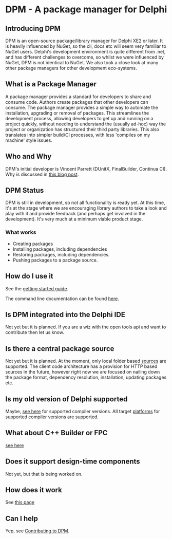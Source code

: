 # DPM - A package manager for Delphi

## Introducing DPM

DPM is an open-source package/library manager for Delphi XE2 or later. It is heavily influenced by NuGet, so the cli, docs etc will seem very familiar to NuGet users. Delphi's development environment is quite different from .net, and has different challenges to overcome, so whilst we were influenced by NuGet, DPM is not identical to NuGet. We also took a close look at many other package managers for other development eco-systems.

## What is a Package Manager

A package manager provides a standard for developers to share and consume code. Authors create packages that other developers can consume. The package manager provides a simple way to automate the installation, upgrading or removal of packages. This streamlines the development process, allowing developers to get up and running on a project quickly, without needing to understand the (usually ad-hoc) way the project or organization has structured their third party libraries. This also translates into simpler build/CI processes, with less 'compiles on my machine' style issues.

## Who and Why

DPM's initial developer is Vincent Parrett (DUnitX, FinalBuilder, Continua CI). Why is discussed in [this blog post](https://www.finalbuilder.com/resources/blogs/delphi-package-manager-rfc).

## DPM Status

DPM is still in development, so not all functionality is ready yet. At this time, it's at the stage where we are encouraging library authors to take a look and play with it and provide feedback (and perhaps get involved in the development). It's very much at a minimum viable product stage.

### What works

- Creating packages
- Installing packages, including dependencies
- Restoring packages, including dependencies.
- Pushing packages to a package source.

## How do I use it

See the [getting started guide](./docs/get-started/getting-started.md).

The command line documentation can be found [here](./docs/commands.md).

## Is DPM integrated into the Delphi IDE

Not yet but it is planned. If you are a wiz with the open tools api and want to contribute then let us know.

## Is there a central package source

Not yet but it is planned. At the moment, only local folder based [sources](./docs/concepts/sources.md) are supported. The client code architecture has a provision for HTTP based sources in the future, however right now we are focused on nailing down the package format, dependency resolution, installation, updating packages etc.

## Is my old version of Delphi supported

Maybe, [see here](./docs/compiler-versions.md) for supported compiler versions. All target [platforms](./docs/platforms.md) for supported compiler versions are supported.

## What about C++ Builder or FPC

[see here](./docs/compiler-versions.md)

## Does it support design-time components

Not yet, but that is being worked on.

## How does it work

See [this page](./docs/concepts/how-it-works.md)

## Can I help

Yep, see [Contributing to DPM](./docs/contributing-dpm.md).
